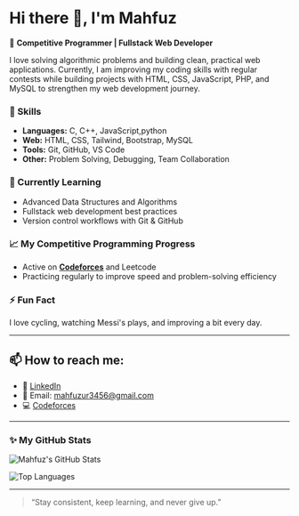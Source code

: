 # Hi there 👋, I'm Mahfuz

🎯 **Competitive Programmer | Fullstack Web Developer**

I love solving algorithmic problems and building clean, practical web applications. Currently, I am improving my coding skills with regular contests while building projects with HTML, CSS, JavaScript, PHP, and MySQL to strengthen my web development journey.

### 🚀 Skills
- **Languages:** C, C++, JavaScript,python
- **Web:** HTML, CSS, Tailwind, Bootstrap, MySQL
- **Tools:** Git, GitHub, VS Code
- **Other:** Problem Solving, Debugging, Team Collaboration

### 🌱 Currently Learning
- Advanced Data Structures and Algorithms
- Fullstack web development best practices
- Version control workflows with Git & GitHub

### 📈 My Competitive Programming Progress
- Active on **[Codeforces](https://codeforces.com/profile/_Mahfuz)** and Leetcode
- Practicing regularly to improve speed and problem-solving efficiency

### ⚡ Fun Fact
I love cycling, watching Messi's plays, and improving a bit every day.

---

## 📫 How to reach me:
- 💼 [LinkedIn](https://www.linkedin.com/in/md-mahfuz-1b0077283/)
- 📧 Email: mahfuzur3456@gmail.com
- 💻 [Codeforces](https://codeforces.com/profile/_Mahfuz)

---

### ✨ My GitHub Stats

![Mahfuz's GitHub Stats](https://github-readme-stats.vercel.app/api?username=YourUsername&show_icons=true&theme=tokyonight)

![Top Languages](https://github-readme-stats.vercel.app/api/top-langs/?username=YourUsername&layout=compact&theme=tokyonight)

---

> “Stay consistent, keep learning, and never give up.”

